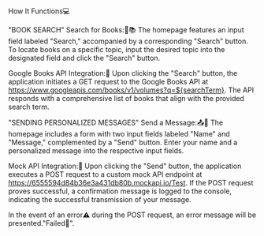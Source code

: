 How It Functions💻

"BOOK SEARCH"
Search for Books:🔎📚
The homepage features an input field labeled "Search," accompanied by a corresponding "Search" button.
To locate books on a specific topic, input the desired topic into the designated field and click the "Search" button.

Google Books API Integration:🔗
Upon clicking the "Search" button, the application initiates a GET request to the Google Books API at https://www.googleapis.com/books/v1/volumes?q=${searchTerm}.
The API responds with a comprehensive list of books that align with the provided search term.

"SENDING PERSONALIZED MESSAGES" 
Send a Message:📤💬
The homepage includes a form with two input fields labeled "Name" and "Message," complemented by a "Send" button.
Enter your name and a personalized message into the respective input fields.

Mock API Integration:🔗
Upon clicking the "Send" button, the application executes a POST request to a custom mock API endpoint at https://6555594d84b36e3a431db80b.mockapi.io/Test.
If the POST request proves successful, a confirmation message is logged to the console, indicating the successful transmission of your message.

In the event of an error⚠️ during the POST request, an error message will be presented."Failed🚫".